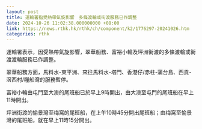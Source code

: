 ```yaml
---
layout: post
title: 運輸署指受熱帶氣旋影響　多條渡輪或街渡服務已作調整
date: 2024-10-26 11:02:38.000000000 +08:00
link: https://news.rthk.hk/rthk/ch/component/k2/1776297-20241026.htm
categories: rthk
---
```


運輸署表示，因受熱帶氣旋影響，翠華船務、富裕小輪及坪洲街渡的多條渡輪或街渡渡輪服務已作調整。

翠華船務方面，馬料水-東平洲、來往馬料水-塔門、香港仔/赤柱-蒲台島、西貢-滘西村/糧船灣的服務暫停。

富裕小輪由屯門至大澳的尾班船已於早上9時開出，由大澳至屯門的尾班船在早上11時開出。

坪洲街渡的愉景灣至梅窩的尾班船，在上午10時45分開出尾班船；由梅窩至愉景灣的尾班船，就在早上11時15分開出。
